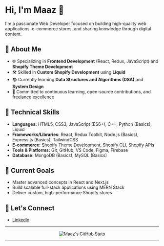 # Hi, I'm Maaz 👋

I'm a passionate Web Developer focused on building high-quality web applications, e-commerce stores, and sharing knowledge through digital content.

## 🔹 About Me
- 🌐 Specializing in **Frontend Development** (React, Redux, JavaScript) and **Shopify Theme Development**
- 🛠️ Skilled in **Custom Shopify Development** using **Liquid**
- 📚 Currently learning **Data Structures and Algorithms (DSA)** and **System Design**
- 🎯 Committed to continuous learning, open-source contributions, and freelance excellence

## 🔹 Technical Skills
- **Languages:** HTML5, CSS3, JavaScript (ES6+), C++, Python (Basics), Liquid
- **Frameworks/Libraries:** React, Redux Toolkit, Node.js (Basics), Express.js (Basics), TailwindCSS
- **E-commerce:** Shopify Theme Development, Shopify CLI, Shopify APIs
- **Tools & Platforms:** Git, GitHub, VS Code, Figma, Firebase
- **Database:** MongoDB (Basics), MySQL (Basics)

## 🔹 Current Goals
- Master advanced concepts in React and Next.js
- Build scalable full-stack applications using MERN Stack
- Deliver custom, high-performance Shopify stores

## 🔹 Let's Connect
- [LinkedIn](https://www.linkedin.com/in/maaz--usmani/)

---

<p align="center">
  <img src="https://github-readme-stats.vercel.app/api?username=maaz-usmani-dev&show_icons=true&theme=default" alt="Maaz's GitHub Stats" />
</p>

---
